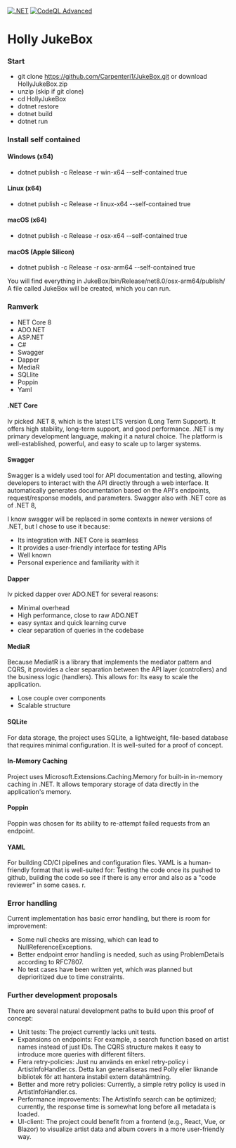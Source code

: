 [![.NET](https://github.com/Carpenteri1/JukeBox/actions/workflows/dotnet.yml/badge.svg)](https://github.com/Carpenteri1/JukeBox/actions/workflows/dotnet.yml)
[![CodeQL Advanced](https://github.com/Carpenteri1/JukeBox/actions/workflows/codeql.yml/badge.svg)](https://github.com/Carpenteri1/JukeBox/actions/workflows/codeql.yml)

# Holly JukeBox

### Start
-  git clone https://github.com/Carpenteri1/JukeBox.git or download HollyJukeBox.zip
-  unzip (skip if git clone)
-  cd HollyJukeBox
-  dotnet restore
-  dotnet build
-  dotnet run
### Install self contained

#### Windows (x64)
- dotnet publish -c Release -r win-x64 --self-contained true
#### Linux (x64)
- dotnet publish -c Release -r linux-x64 --self-contained true
#### macOS (x64)
- dotnet publish -c Release -r osx-x64 --self-contained true
#### macOS (Apple Silicon)
- dotnet publish -c Release -r osx-arm64 --self-contained true

You will find everything in JukeBox/bin/Release/net8.0/osx-arm64/publish/
A file called JukeBox will be created, which you can run.
### Ramverk
- NET Core 8
- ADO.NET
- ASP.NET
- C#
- Swagger
- Dapper
- MediaR
- SQLlite
- Poppin
- Yaml
#### .NET Core
Iv picked .NET 8, which is the latest LTS version (Long Term Support). It offers high stability, long-term support, and good performance.
.NET is my primary development language, making it a natural choice. The platform is well-established, powerful, and easy to scale up to larger systems.
#### Swagger
Swagger is a widely used tool for API documentation and testing, 
allowing developers to interact with the API directly through a web interface. 
It automatically generates documentation based on the API's endpoints, request/response models, and parameters.
Swagger also with .NET core as of .NET 8,

I know swagger will be replaced in some contexts in newer versions of .NET, but I chose to use it because:
- Its integration with .NET Core is seamless
- It provides a user-friendly interface for testing APIs
- Well known
- Personal experience and familiarity with it
#### Dapper
Iv picked dapper over ADO.NET for several reasons:
- Minimal overhead
- High performance, close to raw ADO.NET
- easy syntax and quick learning curve
- clear separation of queries in the codebase
#### MediaR
Because MediatR is a library that implements the mediator pattern and CQRS, it provides a clear separation between the API layer (controllers) and the business logic (handlers). 
This allows for:
Its easy to scale the application.
- Lose couple over components
- Scalable structure
#### SQLite
For data storage, the project uses SQLite, a lightweight, file-based database that requires minimal configuration. 
It is well-suited for a proof of concept.
#### In-Memory Caching
Project uses Microsoft.Extensions.Caching.Memory for built-in in-memory caching in .NET. It allows temporary storage of data directly in the application's memory.
#### Poppin
Poppin was chosen for its ability to re-attempt failed requests from an endpoint.
#### YAML
For building CD/CI pipelines and configuration files. YAML is a human-friendly format that is well-suited for:
Testing the code once its pushed to github, building the code so see if there is any error and also as a "code reviewer" in some cases. r.
### Error handling
Current implementation has basic error handling, but there is room for improvement:
- Some null checks are missing, which can lead to NullReferenceExceptions.
- Better endpoint error handling is needed, such as using ProblemDetails according to RFC7807.
- No test cases have been written yet, which was planned but deprioritized due to time constraints.
### Further development proposals
There are several natural development paths to build upon this proof of concept:
- Unit tests: The project currently lacks unit tests.
- Expansions on endpoints: For example, a search function based on artist names instead of just IDs. The CQRS structure makes it easy to introduce more queries with different filters.
- Flera retry-policies: Just nu används en enkel retry-policy i ArtistInfoHandler.cs. Detta kan generaliseras med Polly eller liknande bibliotek för att hantera instabil extern datahämtning.
- Better and more retry policies: Currently, a simple retry policy is used in ArtistInfoHandler.cs.
- Performance improvements: The ArtistInfo search can be optimized; currently, the response time is somewhat long before all metadata is loaded.
- UI-client: The project could benefit from a frontend (e.g., React, Vue, or Blazor) to visualize artist data and album covers in a more user-friendly way.
